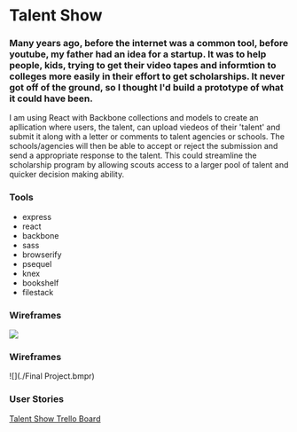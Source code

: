 # Talent Show

### Many years ago, before the internet was a common tool, before youtube, my father had an idea for a startup.  It was to help people, kids, trying to get their video tapes and informtion to colleges more easily in their effort to get scholarships.  It never got off of the ground, so I thought I'd build a prototype of what it could have been.  
I am using React with Backbone collections and models to create an apllication where users, the talent, can upload viedeos of their 'talent' and submit it along with a letter or comments to talent agencies or schools.  The schools/agencies will then be able to accept or reject the submission and send a appropriate response to the talent.  This could streamline the scholarship program by allowing scouts access to a larger pool of talent and quicker decision making ability.



### Tools

* express
* react
* backbone
* sass
* browserify
* psequel
* knex
* bookshelf
* filestack

### Wireframes

![](./talent_show)

### Wireframes


![](./Final Project.bmpr)

### User Stories
[Talent Show Trello Board](https://trello.com/b/GEqrbgjG/talent-show)


